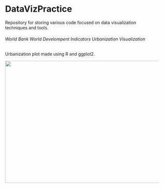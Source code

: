 # DataVizPractice
Repository for storing various code focused on data visualization techniques and tools.

###### World Bank World Develompent Indicators Urbanization Visualization

Urbanization plot made using R and ggplot2.
<p align="center">
  <img src="https://cloud.githubusercontent.com/assets/5873344/6999406/e60e4fcc-dbd7-11e4-8653-f6e1c5920329.png" width="800px" height=400"px" /> 
</p>
